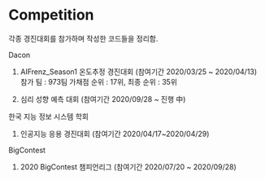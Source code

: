 # Competition

각종 경진대회를 참가하며 작성한 코드들을 정리함.

Dacon
1. AIFrenz_Season1 온도추정 경진대회 (참여기간 2020/03/25 ~ 2020/04/13)
참가 팀 : 973팀 
가채점 순위 : 17위, 최종 순위 : 35위

2. 심리 성향 예측 대회 (참여기간 2020/09/28 ~ 진행 中)

한국 지능 정보 시스템 학회
1. 인공지능 응용 경진대회 (참여기간 2020/04/17~2020/04/29)

BigContest 
1. 2020 BigContest 챔피언리그 (참여기간 2020/07/20 ~ 2020/09/28)
